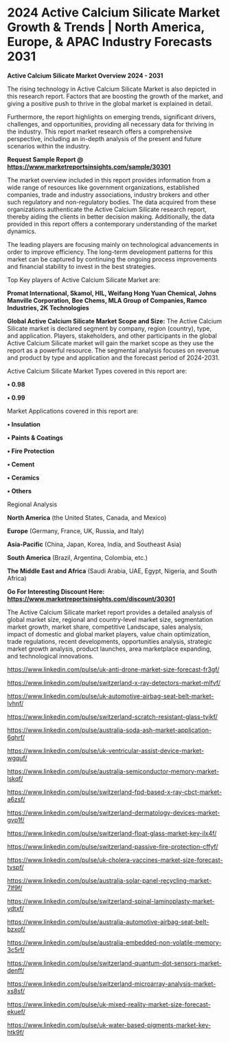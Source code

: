 # 2024 Active Calcium Silicate Market Growth & Trends | North America, Europe, & APAC Industry Forecasts 2031

<Strong> Active Calcium Silicate Market Overview 2024 - 2031</strong>

The rising technology in Active Calcium Silicate Market is also depicted in this research report. Factors that are boosting the growth of the market, and giving a positive push to thrive in the global market is explained in detail.

Furthermore, the report highlights on emerging trends, significant drivers, challenges, and opportunities, providing all necessary data for thriving in the industry. This report market research offers a comprehensive perspective, including an in-depth analysis of the present and future scenarios within the industry.

<strong>Request Sample Report @ <a href=https://www.marketreportsinsights.com/sample/30301>https://www.marketreportsinsights.com/sample/30301</a></strong>

The market overview included in this report provides information from a wide range of resources like government organizations, established companies, trade and industry associations, industry brokers and other such regulatory and non-regulatory bodies. The data acquired from these organizations authenticate the Active Calcium Silicate research report, thereby aiding the clients in better decision making. Additionally, the data provided in this report offers a contemporary understanding of the market dynamics.

The leading players are focusing mainly on technological advancements in order to improve efficiency. The long-term development patterns for this market can be captured by continuing the ongoing process improvements and financial stability to invest in the best strategies.

Top Key players of Active Calcium Silicate Market are:

<strong>Promat International, Skamol, HIL, Weifang Hong Yuan Chemical, Johns Manville Corporation, Bee Chems, MLA Group of Companies, Ramco Industries, 2K Technologies</strong>

<strong><b>Global Active Calcium Silicate Market Scope and Size:</b></strong>
The Active Calcium Silicate market is declared segment by company, region (country), type, and application. Players, stakeholders, and other participants in the global Active Calcium Silicate market will gain the market scope as they use the report as a powerful resource. The segmental analysis focuses on revenue and product by type and application and the forecast period of 2024-2031.

Active Calcium Silicate Market Types covered in this report are:

<strong>• 0.98

• 0.99</strong>

Market Applications covered in this report are:

<strong>• Insulation

• Paints & Coatings

• Fire Protection

• Cement

• Ceramics

• Others</strong> 

Regional Analysis

<strong>North America</strong> (the United States, Canada, and Mexico)

<strong>Europe</strong> (Germany, France, UK, Russia, and Italy)

<strong>Asia-Pacific</strong> (China, Japan, Korea, India, and Southeast Asia)

<strong>South America</strong> (Brazil, Argentina, Colombia, etc.)

<strong>The Middle East and Africa</strong> (Saudi Arabia, UAE, Egypt, Nigeria, and South Africa)

<strong>Go For Interesting Discount Here: <a href=https://www.marketreportsinsights.com/discount/30301>https://www.marketreportsinsights.com/discount/30301</a></strong>

The Active Calcium Silicate market report provides a detailed analysis of global market size, regional and country-level market size, segmentation market growth, market share, competitive Landscape, sales analysis, impact of domestic and global market players, value chain optimization, trade regulations, recent developments, opportunities analysis, strategic market growth analysis, product launches, area marketplace expanding, and technological innovations.

<a href=https://www.linkedin.com/pulse/uk-anti-drone-market-size-forecast-fr3gf/>https://www.linkedin.com/pulse/uk-anti-drone-market-size-forecast-fr3gf/</a>

<a href=https://www.linkedin.com/pulse/switzerland-x-ray-detectors-market-mlfvf/>https://www.linkedin.com/pulse/switzerland-x-ray-detectors-market-mlfvf/</a>

<a href=https://www.linkedin.com/pulse/uk-automotive-airbag-seat-belt-market-lvhnf/>https://www.linkedin.com/pulse/uk-automotive-airbag-seat-belt-market-lvhnf/</a>

<a href=https://www.linkedin.com/pulse/switzerland-scratch-resistant-glass-tyikf/>https://www.linkedin.com/pulse/switzerland-scratch-resistant-glass-tyikf/</a>

<a href=https://www.linkedin.com/pulse/australia-soda-ash-market-application-6qhrf/>https://www.linkedin.com/pulse/australia-soda-ash-market-application-6qhrf/</a>

<a href=https://www.linkedin.com/pulse/uk-ventricular-assist-device-market-wgquf/>https://www.linkedin.com/pulse/uk-ventricular-assist-device-market-wgquf/</a>

<a href=https://www.linkedin.com/pulse/australia-semiconductor-memory-market-lskqf/>https://www.linkedin.com/pulse/australia-semiconductor-memory-market-lskqf/</a>

<a href=https://www.linkedin.com/pulse/switzerland-fpd-based-x-ray-cbct-market-a6zsf/>https://www.linkedin.com/pulse/switzerland-fpd-based-x-ray-cbct-market-a6zsf/</a>

<a href=https://www.linkedin.com/pulse/switzerland-dermatology-devices-market-gvp1f/>https://www.linkedin.com/pulse/switzerland-dermatology-devices-market-gvp1f/</a>

<a href=https://www.linkedin.com/pulse/switzerland-float-glass-market-key-ilx4f/>https://www.linkedin.com/pulse/switzerland-float-glass-market-key-ilx4f/</a>

<a href=https://www.linkedin.com/pulse/switzerland-passive-fire-protection-cffyf/>https://www.linkedin.com/pulse/switzerland-passive-fire-protection-cffyf/</a>

<a href=https://www.linkedin.com/pulse/uk-cholera-vaccines-market-size-forecast-tvspf/>https://www.linkedin.com/pulse/uk-cholera-vaccines-market-size-forecast-tvspf/</a>

<a href=https://www.linkedin.com/pulse/australia-solar-panel-recycling-market-7lf9f/>https://www.linkedin.com/pulse/australia-solar-panel-recycling-market-7lf9f/</a>

<a href=https://www.linkedin.com/pulse/switzerland-spinal-laminoplasty-market-ydtxf/>https://www.linkedin.com/pulse/switzerland-spinal-laminoplasty-market-ydtxf/</a>

<a href=https://www.linkedin.com/pulse/australia-automotive-airbag-seat-belt-bzxof/>https://www.linkedin.com/pulse/australia-automotive-airbag-seat-belt-bzxof/</a>

<a href=https://www.linkedin.com/pulse/australia-embedded-non-volatile-memory-3c5rf/>https://www.linkedin.com/pulse/australia-embedded-non-volatile-memory-3c5rf/</a>

<a href=https://www.linkedin.com/pulse/switzerland-quantum-dot-sensors-market-denff/>https://www.linkedin.com/pulse/switzerland-quantum-dot-sensors-market-denff/</a>

<a href=https://www.linkedin.com/pulse/switzerland-microarray-analysis-market-xs8sf/>https://www.linkedin.com/pulse/switzerland-microarray-analysis-market-xs8sf/</a>

<a href=https://www.linkedin.com/pulse/uk-mixed-reality-market-size-forecast-ekuef/>https://www.linkedin.com/pulse/uk-mixed-reality-market-size-forecast-ekuef/</a>

<a href=https://www.linkedin.com/pulse/uk-water-based-pigments-market-key-htk9f/>https://www.linkedin.com/pulse/uk-water-based-pigments-market-key-htk9f/</a>

